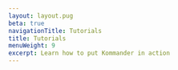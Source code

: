 ```yaml
---
layout: layout.pug
beta: true
navigationTitle: Tutorials
title: Tutorials
menuWeight: 9
excerpt: Learn how to put Kommander in action
---
```


